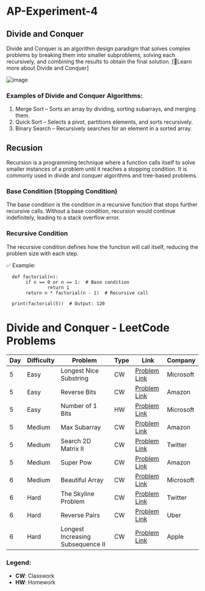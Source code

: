 # AP-Experiment-4

## Divide and Conquer
Divide and Conquer is an algorithm design paradigm that solves complex problems by breaking them into smaller subproblems, solving each recursively, and combining the results to obtain the final solution.
[🔗Learn more about Divide and Conquer]

![image](https://github.com/user-attachments/assets/dd536d78-0da4-465c-9fa8-3dce90cd86d5)

### Examples of Divide and Conquer Algorithms:
1. Merge Sort – Sorts an array by dividing, sorting subarrays, and merging them.
2. Quick Sort – Selects a pivot, partitions elements, and sorts recursively.
3. Binary Search – Recursively searches for an element in a sorted array.

## Recusion
Recursion is a programming technique where a function calls itself to solve smaller instances of a problem until it reaches a stopping condition. It is commonly used in divide and conquer algorithms and tree-based problems.

### Base Condition (Stopping Condition)
The base condition is the condition in a recursive function that stops further recursive calls. Without a base condition, recursion would continue indefinitely, leading to a stack overflow error.

### Recursive Condition
The recursive condition defines how the function will call itself, reducing the problem size with each step.

✅ Example: 

      def factorial(n):
           if n == 0 or n == 1:  # Base condition
                   return 1
           return n * factorial(n - 1)  # Recursive call

      print(factorial(5))  # Output: 120
      

# Divide and Conquer - LeetCode Problems

| Day | Difficulty | Problem                       | Type | Link                                                                                                                                    | Company |
|----|------------ |-------------------------------|------|-----------------------------------------------------------------------------------------------------------------------------------------|---------|
| 5  | Easy        | Longest Nice Substring        | CW   | [Problem Link](https://leetcode.com/problems/longest-nice-substring/description)                                                        | Microsoft|
| 5  | Easy        | Reverse Bits                  | CW   | [Problem Link](https://leetcode.com/problems/reverse-bits/description/?envType=problem-list-v2&envId=divide-and-conquer)                | Amazon |
| 5  | Easy        | Number of 1 Bits              | HW   | [Problem Link](https://leetcode.com/problems/number-of-1-bits/description/?envType=problem-list-v2&envId=divide-and-conquer)            | Microsoft |
| 5  | Medium      | Max Subarray                  | CW   | [Problem Link](https://leetcode.com/problems/maximum-subarray/description/?envType=problem-list-v2&envId=divide-and-conquer)            | Amazon |
| 5  | Medium      | Search 2D Matrix II           | CW   | [Problem Link](https://leetcode.com/problems/search-a-2d-matrix-ii/description/?envType=problem-list-v2&envId=divide-and-conquer)       | Twitter |
| 5  | Medium      | Super Pow                     | CW   | [Problem Link](https://leetcode.com/problems/super-pow/description/?envType=problem-list-v2&envId=divide-and-conquer)                   | Amazon |
| 6  | Medium      | Beautiful Array               | CW   | [Problem Link](https://leetcode.com/problems/beautiful-array/description/?envType=problem-list-v2&envId=divide-and-conquer)             | Microsoft |
| 6  | Hard        | The Skyline Problem           | CW   | [Problem Link](https://leetcode.com/problems/the-skyline-problem/description/?envType=problem-list-v2&envId=divide-and-conquer)         | Twitter |
| 6  | Hard        | Reverse Pairs                 | CW   | [Problem Link](https://leetcode.com/problems/reverse-pairs/description/?envType=problem-list-v2&envId=divide-and-conquer)               | Uber |
| 6  | Hard        | Longest Increasing Subsequence II | CW | [Problem Link](https://leetcode.com/problems/longest-increasing-subsequence-ii/description/?envType=problem-list-v2&envId=divide-and-conquer) | Apple |

### Legend:
- **CW**: Classwork  
- **HW**: Homework  
